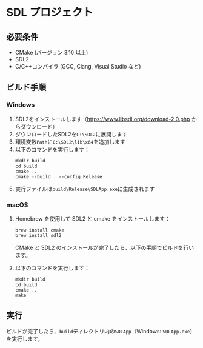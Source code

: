 # SDL プロジェクト

## 必要条件

- CMake (バージョン 3.10 以上)
- SDL2
- C/C++コンパイラ (GCC, Clang, Visual Studio など)

## ビルド手順

### Windows

1. SDL2をインストールします（https://www.libsdl.org/download-2.0.php からダウンロード）
2. ダウンロードしたSDL2を`C:\SDL2`に展開します
3. 環境変数`Path`に`C:\SDL2\lib\x64`を追加します
4. 以下のコマンドを実行します：
   ```
   mkdir build
   cd build
   cmake ..
   cmake --build . --config Release
   ```
5. 実行ファイルは`build\Release\SDLApp.exe`に生成されます

### macOS

1. Homebrew を使用して SDL2 と cmake をインストールします：

   ```
   brew install cmake
   brew install sdl2
   ```

   CMake と SDL2 のインストールが完了したら、以下の手順でビルドを行います。

2. 以下のコマンドを実行します：
   ```
   mkdir build
   cd build
   cmake ..
   make
   ```

## 実行

ビルドが完了したら、`build`ディレクトリ内の`SDLApp`（Windows: `SDLApp.exe`）を実行します。
